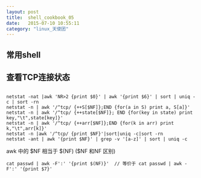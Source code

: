 ```yaml
---
layout: post
title:  shell_cookbook_05
date:   2015-07-10 10:55:11
category: "linux_天使团"
---
```

<h2>常用shell</h2>

<h2>查看TCP连接状态</h2>
<pre><code>
netstat -nat |awk 'NR>2 {print $0}' | awk '{print $6}' | sort | uniq -c | sort -rn
netstat -n | awk '/^tcp/ {++S[$NF]};END {for(a in S) print a, S[a]}'
netstat -n | awk '/^tcp/ {++state[$NF]}; END {for(key in state) print key,"\t",state[key]}'
netstat -n | awk '/^tcp/ {++arr[$NF]};END {for(k in arr) print k,"\t",arr[k]}'
netstat -n |awk '/^tcp/ {print $NF}'|sort|uniq -c|sort -rn
netstat -ant | awk '{print $NF}' | grep -v '[a-z]' | sort | uniq -c
</code></pre>
<p> awk 中的 $NF 相当于 $(NF) ($NF 和NF 区别)</p>
<pre><code>cat passwd | awk -F':' '{print $(NF)}'  // 等价于 cat passwd | awk -F':' '{print $7}'
</code></pre>
